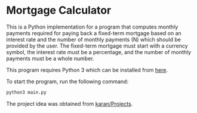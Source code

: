 # Mortgage Calculator
This is a Python implementation for a program that computes monthly payments required for paying back a fixed-term mortgage based on an interest rate and the number of monthly payments (N) which should be provided by the user. The fixed-term mortgage must start with a currency symbol, the interest rate must be a percentage, and the number of monthly payments must be a whole number.

This program requires Python 3 which can be installed from [here](https://www.python.org/downloads/).

To start the program, run the following command:
```bash
python3 main.py
```
The project idea was obtained from [karan/Projects](https://github.com/karan/Projects#numbers).
